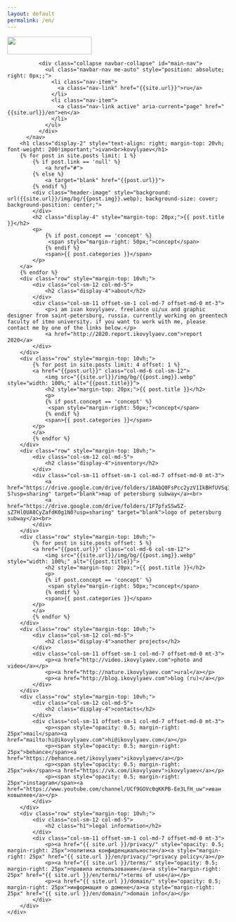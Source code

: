 ```yaml
---
layout: default
permalink: /en/
---
```

<div class="container-fluid">
       <nav class="navbar navbar-expand navbar-light">
            <div class="navbar-brand"><img src="{{site.url}}/img/logo.svg" style="height: 100%; max-height: 40px; max-width: 20vw;"></div>
        
              <div class="collapse navbar-collapse" id="main-nav">
                <ul class="navbar-nav me-auto" style="position: absolute; right: 0px;;">
                  <li class="nav-item">
                    <a class="nav-link" href="{{site.url}}">ru</a>
                  </li>
                  <li class="nav-item">
                    <a class="nav-link active" aria-current="page" href="{{site.url}}/en">en</a>
                  </li>
                </ul>
              </div>
          </nav>
        <h1 class="display-2" style="text-align: right; margin-top: 20vh; font-weight: 200!important;">ivan<br>kovylyaev</h1>
        {% for post in site.posts limit: 1 %}
            {% if post.link == 'null' %}
                <a href="#">
            {% else %}
                <a target="blank" href="{{post.url}}">
            {% endif %}
            <div class="header-image" style="background: url({{site.url}}/img/bg/{{post.img}}.webp); background-size: cover; background-position: center;">
            </div>
            <h2 class="display-4" style="margin-top: 20px;">{{ post.title }}</h2>
            <p>
                {% if post.concept == 'concept' %}
                 <span style="margin-right: 50px;">concept</span>
                {% endif %}
                <span>{{ post.categories }}</span>
            </p>
        </a>
        {% endfor %}
        <div class="row" style="margin-top: 10vh;">
            <div class="col-sm-12 col-md-5">
                <h2 class="display-4">about</h2>
            </div>
            <div class="col-sm-11 offset-sm-1 col-md-7 offset-md-0 mt-3">
                <p>i am ivan kovylyaev. freelance ui/ux and graphic designer from saint-petersburg, russia. currently working on greentech faculty of itmo university. if you want to work with me, please contact me by one of the links below.</p>
                <a href="http://2020.report.ikovylyaev.com">report 2020</a>
            </div>
        </div>
        <div class="row" style="margin-top: 10vh;">
            {% for post in site.posts limit: 4 offset: 1 %}
            <a href="{{post.url}}" class="col-md-6 col-sm-12">
                <img src="{{site.url}}/img/bg/{{post.img}}.webp" style="width: 100%;" alt="{{post.title}}">
                <h2 style="margin-top: 20px;">{{ post.title }}</h2>
                <p>
                {% if post.concept == 'concept' %}
                 <span style="margin-right: 50px;">concept</span>
                {% endif %}
                <span>{{ post.categories }}</span>
            </p>
            </a>
            {% endfor %}
        </div>
        <div class="row" style="margin-top: 10vh;">
            <div class="col-sm-12 col-md-5">
                <h2 class="display-4">inventory</h2>
            </div>
            <div class="col-sm-11 offset-sm-1 col-md-7 offset-md-0 mt-3">
                <a href="https://drive.google.com/drive/folders/18AbQ0FsPcc2yzV1IkBHfUVSqIdPR6z-S?usp=sharing" target="blank">map of petersburg subway</a><br>
                <a href="https://drive.google.com/drive/folders/1F7pfxSSwSZ-sZ7Hl0UA8CyZafdK0g1N0?usp=sharing" target="blank">logo of petersburg subway</a><br>
            </div>
        </div>
        <div class="row" style="margin-top: 10vh;">
            {% for post in site.posts offset: 5 %}
            <a href="{{post.url}}" class="col-md-6 col-sm-12">
                <img src="{{site.url}}/img/bg/{{post.img}}.webp" style="width: 100%;" alt="{{post.title}}">
                <h2 style="margin-top: 20px;">{{ post.title }}</h2>
                <p>
                {% if post.concept == 'concept' %}
                 <span style="margin-right: 50px;">concept</span>
                {% endif %}
                <span>{{ post.categories }}</span>
            </p>
            </a>
            {% endfor %}
        </div>
        <div class="row" style="margin-top: 10vh;">
            <div class="col-sm-12 col-md-5">
                <h2 class="display-4">another projects</h2>
            </div>
            <div class="col-sm-11 offset-sm-1 col-md-7 offset-md-0 mt-3">
                <p><a href="http://video.ikovylyaev.com">photo and video</a></p>
                <p><a href="http://nature.ikovylyaev.com">ural</a></p>
                <p><a href="http://blog.ikovylyaev.com">blog (ru)</a></p>
            </div>
        </div>
        <div class="row" style="margin-top: 10vh;">
            <div class="col-sm-12 col-md-5">
                <h2 class="display-4">contacts</h2>
            </div>
            <div class="col-sm-11 offset-sm-1 col-md-7 offset-md-0 mt-3">
                <p><span style="opacity: 0.5; margin-right: 25px">mail</span><a href="mailto:hi@ikovylyaev.com">hi@ikovylyaev.com</a></p>
                <p><span style="opacity: 0.5; margin-right: 25px">behance</span><a href="https://behance.net/ikovylyaev">ikovylyaev</a></p>
                <p><span style="opacity: 0.5; margin-right: 25px">vk</span><a href="https://vk.com/ikovylyaev">ikovylyaev</a></p>
                <p><span style="opacity: 0.5; margin-right: 25px">instagram</span><a href="https://www.youtube.com/channel/UCf9GOVc0qKKPB-Ee3LfH_uw">иван ковыляев</a></p>
            </div>
        </div>
        <div class="row" style="margin-top: 10vh;">
            <div class="col-sm-12 col-md-5">
                <h2 class="h1">legal information</h2>
            </div>
            <div class="col-sm-11 offset-sm-1 col-md-7 offset-md-0 mt-3">
                <p><a href="{{ site.url }}/privacy/" style="opacity: 0.5; margin-right: 25px">политика конфиденциальности</a><a style="margin-right: 25px" href="{{ site.url }}/en/privacy/">privacy policy</a></p>
                <p><a href="{{ site.url }}/terms/" style="opacity: 0.5; margin-right: 25px">правила использования</a><a style="margin-right: 25px" href="{{ site.url }}/en/terms/">terms of use</a></p>
                <p><a href="{{ site.url }}/domain/" style="opacity: 0.5; margin-right: 25px">информация о домене</a><a style="margin-right: 25px" href="{{ site.url }}/en/domain/">domain info</a></p>
            </div>
        </div>
    </div>
    

